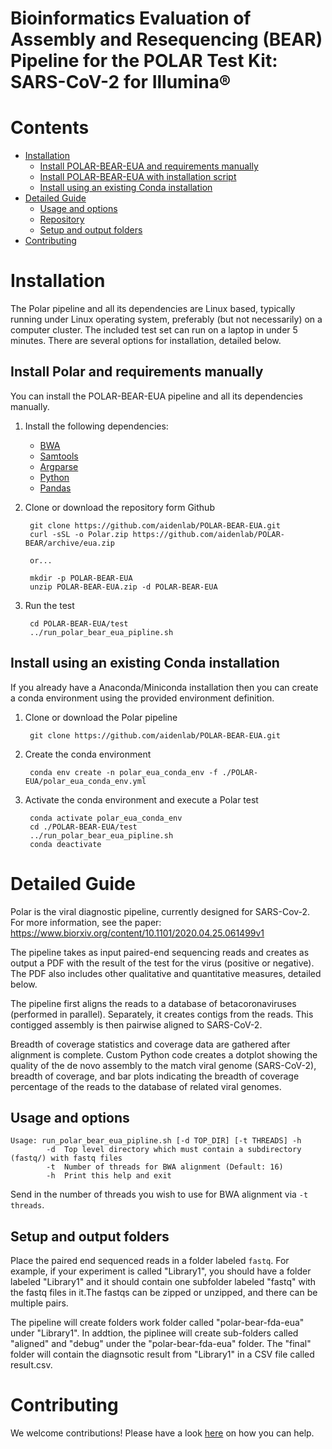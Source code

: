 # Bioinformatics Evaluation of Assembly and Resequencing (BEAR) Pipeline for the POLAR Test Kit: SARS-CoV-2 for Illumina®

# Contents
* [Installation](#installation)
   * [Install POLAR-BEAR-EUA and requirements manually](#install-polar-and-requirements-manually)
   * [Install POLAR-BEAR-EUA with installation script](#install-polar-with-installation-script)
   * [Install using an existing Conda installation](#install-using-an-existing-conda-installation)
* [Detailed Guide](#detailed-guide)
   * [Usage and options](#usage-and-options)
   * [Repository](#repository)
   * [Setup and output folders](#setup-and-output-folders)
* [Contributing](#contributing)

# Installation

The Polar pipeline and all its dependencies are Linux based, typically running under Linux
operating system, preferably (but not necessarily) on a computer cluster. The included test
set can run on a laptop in under 5 minutes. There are several options for installation, detailed below.


## Install Polar and requirements manually

You can install the POLAR-BEAR-EUA pipeline and all its dependencies manually.

1. Install the following dependencies:

    * [BWA](https://github.com/lh3/bwa)
    * [Samtools](http://www.htslib.org/download)
    * [Argparse](https://pypi.org/project/argparse/)
    * [Python](https://www.python.org/downloads/)
    * [Pandas](https://github.com/pandas-dev/pandas)

2. Clone or download the repository form Github

        git clone https://github.com/aidenlab/POLAR-BEAR-EUA.git
        curl -sSL -o Polar.zip https://github.com/aidenlab/POLAR-BEAR/archive/eua.zip

        or...

        mkdir -p POLAR-BEAR-EUA
        unzip POLAR-BEAR-EUA.zip -d POLAR-BEAR-EUA

3. Run the test

        cd POLAR-BEAR-EUA/test
        ../run_polar_bear_eua_pipline.sh

## Install using an existing Conda installation
If you already have a Anaconda/Miniconda installation then you can create a conda environment using the provided environment definition.

1. Clone or download the Polar pipeline

        git clone https://github.com/aidenlab/POLAR-BEAR-EUA.git

2. Create the conda environment

        conda env create -n polar_eua_conda_env -f ./POLAR-EUA/polar_eua_conda_env.yml

3. Activate the conda environment and execute a Polar test

        conda activate polar_eua_conda_env    
        cd ./POLAR-BEAR-EUA/test
        ../run_polar_bear_eua_pipline.sh
        conda deactivate


# Detailed Guide
Polar is the viral diagnostic pipeline, currently designed for SARS-Cov-2. For more information, see the paper: https://www.biorxiv.org/content/10.1101/2020.04.25.061499v1

The pipeline takes as input paired-end sequencing reads and creates as output a PDF with the result of the test for the virus (positive or negative). The PDF also includes other qualitative and quantitative measures, detailed below.

The pipeline first aligns the reads to a database of betacoronaviruses (performed in parallel). Separately, it creates contigs from the reads. This contigged assembly is then pairwise aligned to SARS-CoV-2.

Breadth of coverage statistics and coverage data are gathered after alignment is complete. Custom Python code creates a dotplot showing the quality of the de novo assembly to the match viral genome (SARS-CoV-2), breadth of coverage, and bar plots indicating the breadth of coverage percentage of the reads to the database of related viral genomes.

## Usage and options

    Usage: run_polar_bear_eua_pipline.sh [-d TOP_DIR] [-t THREADS] -h
            -d  Top level directory which must contain a subdirectory (fastq/) with fastq files
            -t  Number of threads for BWA alignment (Default: 16)
            -h  Print this help and exit

Send in the number of threads you wish to use for BWA alignment via `-t threads`.

## Setup and output folders

Place the paired end sequenced reads in a folder labeled `fastq`.
For example, if your experiment is called "Library1", you should have
a folder labeled "Library1" and it should contain one subfolder labeled
"fastq" with the fastq files in it.The fastqs can be zipped or unzipped, and there can be multiple pairs.

The pipeline will create folders work folder called "polar-bear-fda-eua" under "Library1". In addtion, the piplinee will create sub-folders called "aligned" and "debug" under the "polar-bear-fda-eua" folder. The "final" folder will contain the diagnsotic result from "Library1" in a CSV file called result.csv.

# Contributing

We welcome contributions! Please have a look [here](CONTRIBUTING.md) on how you can help.
